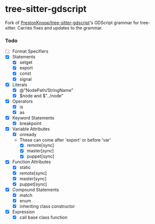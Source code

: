 tree-sitter-gdscript
==================

Fork of [PrestonKnopp/tree-sitter-gdscript](https://github.com/PrestonKnopp/tree-sitter-gdscript)'s GDScript grammar for tree-sitter. Carries fixes and updates to the grammar.

### Todo

- [ ] Format Specifiers
- [X] Statements
  - [X] setget
  - [X] export
  - [X] const
  - [X] signal
- [X] Literals
  - [X] @"NodePath/StringName"
  - [X] $node and $"../node"
- [X] Operators
  - [X] is
  - [X] as
- [X] Keyword Statements
  - [X] breakpoint
- [X] Variable Attributes
  - [X] onready
  - These can come after 'export' or before 'var'
    - [X] remote[sync]
    - [X] master[sync]
    - [X] puppet[sync]
- [X] Function Attributes
  - [X] static
  - [X] remote[sync]
  - [X] master[sync]
  - [X] puppet[sync]
- [X] Compound Statements
  - [X] match
  - [X] enum
  - [X] inheriting class constructor
- [X] Expression
  - [X] call base class function
